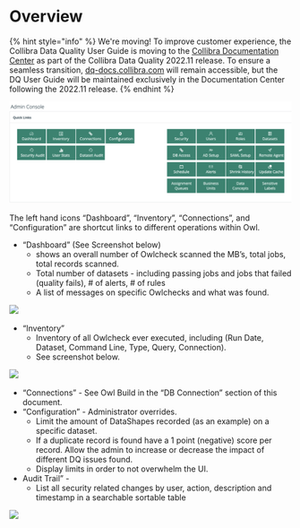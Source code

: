 # Overview

{% hint style="info" %}
We're moving! To improve customer experience, the Collibra Data Quality User Guide is moving to the [Collibra Documentation Center](https://productresources.collibra.com/docs/collibra/latest/Content/Home.htm) as part of the Collibra Data Quality 2022.11 release. To ensure a seamless transition, [dq-docs.collibra.com](../) will remain accessible, but the DQ User Guide will be maintained exclusively in the Documentation Center following the 2022.11 release.&#x20;
{% endhint %}

![](<../.gitbook/assets/image (19).png>)

The left hand icons “Dashboard”, “Inventory”, “Connections”, and “Configuration” are shortcut links to different operations within Owl.

* “Dashboard” (See Screenshot below)
  * shows an overall number of Owlcheck scanned the MB’s, total jobs, total records scanned.
  * Total number of datasets - including passing jobs and jobs that failed (quality fails), # of alerts, # of rules
  * A list of messages on specific Owlchecks and what was found.

![](https://lh3.googleusercontent.com/jHwoAmIsWNmkC3QKQkCaJkqZ5qth2qvylinzDsaWpxBBfqd\_PZBWdgoMDyXnNF1imDUAJP-ub9oux7yxA\_oQ2MSG22qrmR47Ud-Qx5ToY0JgaknBa0eqoG2BJrbutb5GU0BiZO6A)

* “Inventory”
  * Inventory of all Owlcheck ever executed, including (Run Date, Dataset, Command Line, Type, Query, Connection).
  * See screenshot below.

![](https://lh6.googleusercontent.com/vfrlHGmcM\_jTbf1laf44DBZHqfWnIzPnX3Zf2iryxakcqgSkomxpygRaU0spfOjxS6PWHUWNPhtADajZQg2WZAvMQ0PHlgyqCRlhAFiz2ekwkpIITgD6sU6k6p2EdfZqMMuYYK6u)

* “Connections” - See Owl Build in the “DB Connection” section of this document.
* “Configuration” - Administrator overrides.
  * Limit the amount of DataShapes recorded (as an example) on a specific dataset.
  * If a duplicate record is found have a 1 point (negative) score per record. Allow the admin to increase or decrease the impact of different DQ issues found.
  * Display limits in order to not overwhelm the UI.
* Audit Trail” -
  * List all security related changes by user, action, description and timestamp in a searchable sortable table

![](https://lh3.googleusercontent.com/6uQay257hLCwrZ7VvlmXsBPt-4U1EHfvEbR8cPcLdziC\_035kz5fdCVJ5ZbW5XyS7iX7bga\_L6z6f9sZl7imqKCu8i7VL2lAgKaH9jB\_-3pEjYuJUoo7IJWqyzUf6SRc3OkU9BEW)
